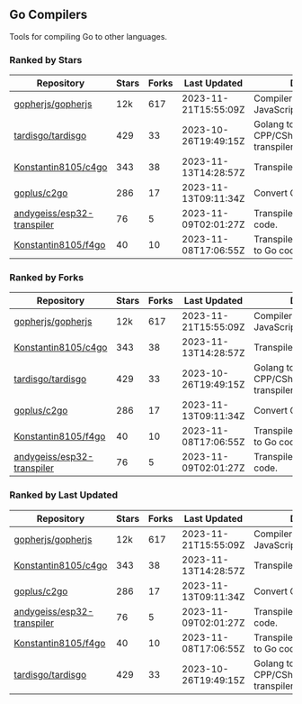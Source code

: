 ## Go Compilers

Tools for compiling Go to other languages.

### Ranked by Stars

| Repository | Stars | Forks | Last Updated | Description | 
|------------|-------|-------|--------------|-------------|
| [gopherjs/gopherjs](https://github.com/gopherjs/gopherjs) | 12k | 617 | 2023-11-21T15:55:09Z |  Compiler from Go to JavaScript. |
| [tardisgo/tardisgo](https://github.com/tardisgo/tardisgo) | 429 | 33 | 2023-10-26T19:49:15Z |  Golang to Haxe to CPP/CSharp/Java/JavaScript transpiler. |
| [Konstantin8105/c4go](https://github.com/Konstantin8105/c4go) | 343 | 38 | 2023-11-13T14:28:57Z |  Transpile C code to Go code. |
| [goplus/c2go](https://github.com/goplus/c2go) | 286 | 17 | 2023-11-13T09:11:34Z |  Convert C code to Go code. |
| [andygeiss/esp32-transpiler](https://github.com/andygeiss/esp32-transpiler) | 76 | 5 | 2023-11-09T02:01:27Z |  Transpile Go into Arduino code. |
| [Konstantin8105/f4go](https://github.com/Konstantin8105/f4go) | 40 | 10 | 2023-11-08T17:06:55Z |  Transpile FORTRAN 77 code to Go code. |

### Ranked by Forks

| Repository | Stars | Forks | Last Updated | Description | 
|------------|-------|-------|--------------|-------------|
| [gopherjs/gopherjs](https://github.com/gopherjs/gopherjs) | 12k | 617 | 2023-11-21T15:55:09Z |  Compiler from Go to JavaScript. |
| [Konstantin8105/c4go](https://github.com/Konstantin8105/c4go) | 343 | 38 | 2023-11-13T14:28:57Z |  Transpile C code to Go code. |
| [tardisgo/tardisgo](https://github.com/tardisgo/tardisgo) | 429 | 33 | 2023-10-26T19:49:15Z |  Golang to Haxe to CPP/CSharp/Java/JavaScript transpiler. |
| [goplus/c2go](https://github.com/goplus/c2go) | 286 | 17 | 2023-11-13T09:11:34Z |  Convert C code to Go code. |
| [Konstantin8105/f4go](https://github.com/Konstantin8105/f4go) | 40 | 10 | 2023-11-08T17:06:55Z |  Transpile FORTRAN 77 code to Go code. |
| [andygeiss/esp32-transpiler](https://github.com/andygeiss/esp32-transpiler) | 76 | 5 | 2023-11-09T02:01:27Z |  Transpile Go into Arduino code. |

### Ranked by Last Updated

| Repository | Stars | Forks | Last Updated | Description | 
|------------|-------|-------|--------------|-------------|
| [gopherjs/gopherjs](https://github.com/gopherjs/gopherjs) | 12k | 617 | 2023-11-21T15:55:09Z |  Compiler from Go to JavaScript. |
| [Konstantin8105/c4go](https://github.com/Konstantin8105/c4go) | 343 | 38 | 2023-11-13T14:28:57Z |  Transpile C code to Go code. |
| [goplus/c2go](https://github.com/goplus/c2go) | 286 | 17 | 2023-11-13T09:11:34Z |  Convert C code to Go code. |
| [andygeiss/esp32-transpiler](https://github.com/andygeiss/esp32-transpiler) | 76 | 5 | 2023-11-09T02:01:27Z |  Transpile Go into Arduino code. |
| [Konstantin8105/f4go](https://github.com/Konstantin8105/f4go) | 40 | 10 | 2023-11-08T17:06:55Z |  Transpile FORTRAN 77 code to Go code. |
| [tardisgo/tardisgo](https://github.com/tardisgo/tardisgo) | 429 | 33 | 2023-10-26T19:49:15Z |  Golang to Haxe to CPP/CSharp/Java/JavaScript transpiler. |

